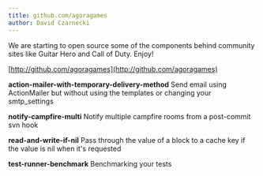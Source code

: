 ```yaml
---
title: github.com/agoragames
author: David Czarnecki
---
```

We are starting to open source some of the components behind community sites like Guitar Hero and Call of Duty. Enjoy!

 [http://github.com/agoragames](http://github.com/agoragames)

 **action-mailer-with-temporary-delivery-method**
 Send email using ActionMailer but without using the templates or changing your smtp_settings

 **notify-campfire-multi**
 Notify multiple campfire rooms from a post-commit svn hook

 **read-and-write-if-nil**
 Pass through the value of a block to a cache key if the value is nil when it's requested

 **test-runner-benchmark**
 Benchmarking your tests
